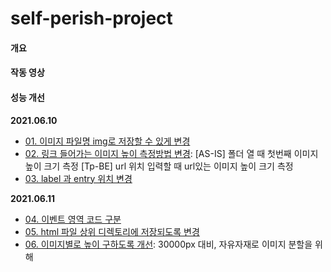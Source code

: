 # self-perish-project

#### 개요



#### 작동 영상




#### 성능 개선

**2021.06.10**
- [01. 이미지 파일명 img로 저장할 수 있게 변경](https://github.com/ynawhocodes/self-perish-project/commit/92e561607eea7833bb82b38d2eea80e43fde880e)
- [02. 링크 들어가는 이미지 높이 측정방법 변경](https://github.com/ynawhocodes/self-perish-project/commit/92e561607eea7833bb82b38d2eea80e43fde880e): [AS-IS] 폴더 열 때 첫번째 이미지 높이 크기 측정 [Tp-BE] url 위치 입력할 때 url있는 이미지 높이 크기 측정
- [03. label 과 entry 위치 변경]( https://github.com/ynawhocodes/self-perish-project/commit/f63d572bae7e4311aebce5b098bbc97eab245584)

**2021.06.11**
- [04. 이벤트 영역 코드 구분](https://github.com/ynawhocodes/self-perish-project/commit/743e138af0d9a00f10b2875ee9c3cd6ab427c7c4)
- [05. html 파일 상위 디렉토리에 저장되도록 변경](https://github.com/ynawhocodes/self-perish-project/commit/a66c35b3cf30e6c5d5c924ecbbb2a469ff41d8cb)
- [06. 이미지별로 높이 구하도록 개선](): 30000px 대비, 자유자재로 이미지 분할을 위해

